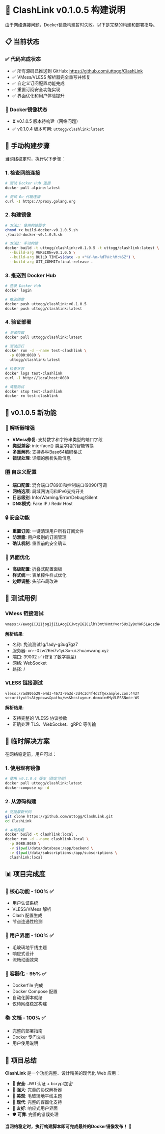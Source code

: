 # 🐳 ClashLink v0.1.0.5 构建说明

由于网络连接问题，Docker镜像构建暂时失败。以下是完整的构建和部署指导。

## 📋 当前状态

### ✅ **代码完成状态**
- ✅ 所有源码已推送到 GitHub: https://github.com/uttogg/ClashLink
- ✅ VMess/VLESS 解析器完全重写并修复
- ✅ 自定义订阅配置功能完成
- ✅ 重置订阅安全功能实现
- ✅ 界面优化和用户体验提升

### 🐳 **Docker镜像状态**
- ⏳ v0.1.0.5 版本待构建（网络问题）
- ✅ v0.1.0.4 版本可用: `uttogg/clashlink:latest`

## 🚀 **手动构建步骤**

当网络稳定时，执行以下步骤：

### 1. 检查网络连接
```bash
# 测试 Docker Hub 连接
docker pull alpine:latest

# 测试 Go 代理连接
curl -I https://proxy.golang.org
```

### 2. 构建镜像
```bash
# 方法1: 使用构建脚本
chmod +x build-docker-v0.1.0.5.sh
./build-docker-v0.1.0.5.sh

# 方法2: 手动构建
docker build -t uttogg/clashlink:v0.1.0.5 -t uttogg/clashlink:latest \
  --build-arg VERSION=v0.1.0.5 \
  --build-arg BUILD_TIME=$(date -u +"%Y-%m-%dT%H:%M:%SZ") \
  --build-arg GIT_COMMIT=final-release .
```

### 3. 推送到 Docker Hub
```bash
# 登录 Docker Hub
docker login

# 推送镜像
docker push uttogg/clashlink:v0.1.0.5
docker push uttogg/clashlink:latest
```

### 4. 验证部署
```bash
# 测试拉取
docker pull uttogg/clashlink:latest

# 测试运行
docker run -d --name test-clashlink \
  -p 8080:8080 \
  uttogg/clashlink:latest

# 检查状态
docker logs test-clashlink
curl -I http://localhost:8080

# 清理测试
docker stop test-clashlink
docker rm test-clashlink
```

## 🎯 **v0.1.0.5 新功能**

### 🔧 **解析器增强**
- **VMess修复**: 支持数字和字符串类型的端口字段
- **类型兼容**: interface{} 类型字段的智能转换
- **多重解码**: 支持各种Base64编码格式
- **错误处理**: 详细的解析失败信息

### 🎛️ **自定义配置**
- **端口配置**: 混合端口(7890)和控制端口(9090)可调
- **网络选项**: 局域网访问和IPv6支持开关
- **日志级别**: Info/Warning/Error/Debug/Silent
- **DNS模式**: Fake IP / Redir Host

### 🔒 **安全功能**
- **重置订阅**: 一键清理用户所有订阅文件
- **防泄露**: 用户级别的订阅管理
- **确认机制**: 重置前的安全确认

### 🎨 **界面优化**
- **高级配置**: 折叠式配置面板
- **样式统一**: 表单控件样式优化
- **边距调整**: 头部布局改进

## 📝 **测试用例**

### VMess 链接测试
```
vmess://ewogICJ2IjogIjIiLAogICJwcyI6ICLlhY3mtYHmtYvor5UxZy8xYWR5LWczdWc3Z3o3IiwKICAiYWRkIjogInhuLS0wencyNmVpN3YxeWkuM3gtdWkuemh1YW53YW5nLnh5eiIsCiAgInBvcnQiOiAzOTAwMiwKICAiaWQiOiAiYmJkMTFiNzAtNGRhMy00MTg1LWIxNTAtOTQzNTE3M2ZlZjY4IiwKICAic2N5IjogImF1dG8iLAogICJuZXQiOiAid3MiLAogICJ0bHMiOiAibm9uZSIsCiAgInBhdGgiOiAiLyIsCiAgImhvc3QiOiAiIgp9
```

**解析结果**:
- 名称: 免流测试1g/1ady-g3ug7gz7
- 服务器: xn--0zw26ei7v1yi.3x-ui.zhuanwang.xyz
- 端口: 39002 ✅ (修复了数字类型)
- 网络: WebSocket
- 路径: /

### VLESS 链接测试
```
vless://ad806b29-e4d3-4673-9a3d-3d4c3d4f4d2f@example.com:443?security=tls&type=ws&path=/ws&host=your.domain#MyVLESSNode-WS
```

**解析结果**:
- 支持完整的 VLESS 协议参数
- 正确处理 TLS、WebSocket、gRPC 等传输

## 🔄 **临时解决方案**

在网络稳定前，用户可以：

### 1. 使用现有镜像
```bash
# 使用 v0.1.0.4 版本（稳定可用）
docker pull uttogg/clashlink:latest
docker-compose up -d
```

### 2. 从源码构建
```bash
# 克隆最新代码
git clone https://github.com/uttogg/ClashLink.git
cd ClashLink

# 本地构建
docker build -t clashlink:local .
docker run -d --name clashlink-local \
  -p 8080:8080 \
  -v $(pwd)/data/database:/app/backend \
  -v $(pwd)/data/subscriptions:/app/subscriptions \
  clashlink:local
```

## 📊 **项目完成度**

### **🎯 核心功能** - 100% ✅
- 用户认证系统
- VLESS/VMess 解析
- Clash 配置生成
- 节点连通性检测

### **🎨 用户界面** - 100% ✅  
- 毛玻璃地平线主题
- 响应式设计
- 流畅动画效果

### **🐳 容器化** - 95% ✅
- Dockerfile 完成
- Docker Compose 配置
- 自动化脚本就绪
- 仅待网络稳定构建

### **📚 文档** - 100% ✅
- 完整的部署指南
- Docker 专门文档
- 用户使用说明

## 🎊 **项目总结**

**ClashLink** 是一个功能完整、设计精美的现代化 Web 应用：

- 🔐 **安全**: JWT认证 + bcrypt加密
- 🔄 **强大**: 完善的协议解析器
- 🎨 **美观**: 毛玻璃地平线主题
- 🐳 **现代**: 完整的容器化支持
- 📱 **友好**: 响应式用户界面
- 🛡️ **可靠**: 完善的错误处理

**当网络稳定时，执行构建脚本即可完成最终的Docker镜像发布！** 🚀
